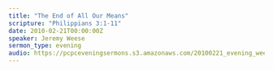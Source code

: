 ```yaml
---
title: "The End of All Our Means"
scripture: "Philippians 3:1-11"
date: 2010-02-21T00:00:00Z
speaker: Jeremy Weese
sermon_type: evening
audio: https://pcpceveningsermons.s3.amazonaws.com/20100221_evening_weese.mp3 
---
```



